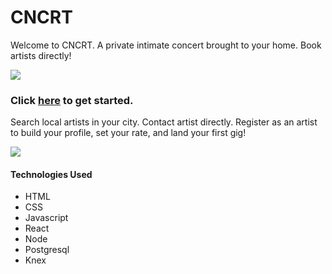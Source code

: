 # CNCRT

Welcome to CNCRT. A private intimate concert brought to your home. Book artists directly!

![](cncrt%20homepage.png)

### Click [here](https://cncrt.now.sh/) to get started.

Search local artists in your city. Contact artist directly. Register as an artist to build your profile, set your rate, and land your first gig!

![](iPlan%20TripHomePage.png)

#### Technologies Used
* HTML
* CSS
* Javascript
* React
* Node
* Postgresql
* Knex



